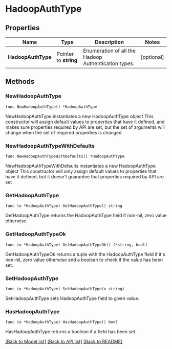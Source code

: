 # HadoopAuthType

## Properties

Name | Type | Description | Notes
------------ | ------------- | ------------- | -------------
**HadoopAuthType** | Pointer to **string** | Enumeration of all the Hadoop Authentication types. | [optional] 

## Methods

### NewHadoopAuthType

`func NewHadoopAuthType() *HadoopAuthType`

NewHadoopAuthType instantiates a new HadoopAuthType object
This constructor will assign default values to properties that have it defined,
and makes sure properties required by API are set, but the set of arguments
will change when the set of required properties is changed

### NewHadoopAuthTypeWithDefaults

`func NewHadoopAuthTypeWithDefaults() *HadoopAuthType`

NewHadoopAuthTypeWithDefaults instantiates a new HadoopAuthType object
This constructor will only assign default values to properties that have it defined,
but it doesn't guarantee that properties required by API are set

### GetHadoopAuthType

`func (o *HadoopAuthType) GetHadoopAuthType() string`

GetHadoopAuthType returns the HadoopAuthType field if non-nil, zero value otherwise.

### GetHadoopAuthTypeOk

`func (o *HadoopAuthType) GetHadoopAuthTypeOk() (*string, bool)`

GetHadoopAuthTypeOk returns a tuple with the HadoopAuthType field if it's non-nil, zero value otherwise
and a boolean to check if the value has been set.

### SetHadoopAuthType

`func (o *HadoopAuthType) SetHadoopAuthType(v string)`

SetHadoopAuthType sets HadoopAuthType field to given value.

### HasHadoopAuthType

`func (o *HadoopAuthType) HasHadoopAuthType() bool`

HasHadoopAuthType returns a boolean if a field has been set.


[[Back to Model list]](../README.md#documentation-for-models) [[Back to API list]](../README.md#documentation-for-api-endpoints) [[Back to README]](../README.md)


